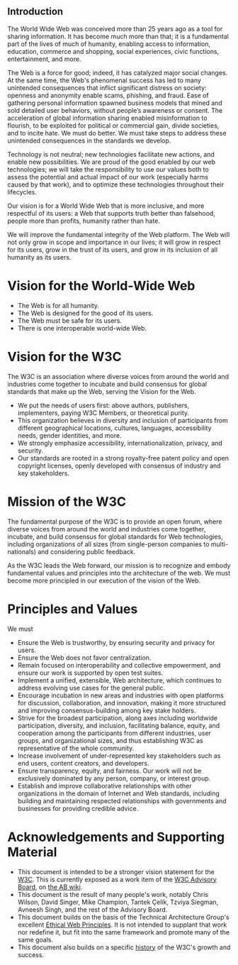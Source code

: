 ## Introduction
The World Wide Web was conceived more than 25 years ago as a tool for sharing information. It has become much more than that; it is a fundamental part of the lives of much of humanity, enabling access to information, education, commerce and shopping, social experiences, civic functions, entertainment, and more. 

The Web is a force for good; indeed, it has catalyzed major social changes. At the same time, the Web's phenomenal success has led to many unintended consequences that inflict significant distress on society: openness and anonymity enable scams, phishing, and fraud. Ease of gathering personal information spawned business models that mined and sold detailed user behaviors, without people’s awareness or consent. The acceleration of global information sharing enabled misinformation to flourish, to be exploited for political or commercial gain, divide societies, and to incite hate.  We must do better.  We must take steps to address these unintended consequences in the standards we develop.

Technology is not neutral; new technologies facilitate new actions, and enable new possibilities. We are proud of the good enabled by our web technologies; we will take the responsibility to use our values both to assess the potential and actual impact of our work (especially harms caused by that work), and to optimize these technologies throughout their lifecycles.

Our vision is for a World Wide Web that is more inclusive, and more respectful of its users: a Web that supports truth better than falsehood, people more than profits, humanity rather than hate.

We will improve the fundamental integrity of the Web platform. The Web will not only grow in scope and importance in our lives; it will grow in respect for its users, grow in the trust of its users, and grow in its inclusion of all humanity as its users.

# Vision for the World-Wide Web

* The Web is for all humanity.
* The Web is designed for the good of its users.
* The Web must be safe for its users.
* There is one interoperable world-wide Web.

# Vision for the W3C

The W3C is an association where diverse voices from around the world and industries come together to incubate and build consensus for global standards that make up the Web, serving the Vision for the Web.

* We put the needs of users first: above authors, publishers, implementers, paying W3C Members, or theoretical purity.
* This organization believes in diversity and inclusion of participants from different geographical locations, cultures, languages, accessibility needs, gender identities, and more. 
* We strongly emphasize accessibility, internationalization, privacy, and security.
* Our standards are rooted in a strong royalty-free patent policy and open copyright licenses, openly developed with consensus of industry and key stakeholders.

# Mission of the W3C
The fundamental purpose of the W3C is to provide an open forum, where diverse voices from around the world and industries come together, incubate, and build consensus for global standards for Web technologies, including organizations of all sizes (from single-person companies to multi-nationals) and considering public feedback.

As the W3C leads the Web forward, our mission is to recognize and embody fundamental values and principles into the architecture of the web.  We must become more principled in our execution of the vision of the Web.

# Principles and Values

We must
* Ensure the Web is trustworthy, by ensuring security and privacy for users. 
* Ensure the Web does not favor centralization.
* Remain focused on interoperability and collective empowerment, and ensure our work is supported by open test suites.
* Implement a unified, extensible, Web architecture, which continues to address evolving use cases for the general public.
* Encourage incubation in new areas and industries with open platforms for discussion, collaboration, and innovation, making it more structured and improving consensus-building among key stake holders.
* Strive for the broadest participation, along axes including worldwide participation, diversity, and inclusion, facilitating balance, equity, and cooperation among the participants from different industries, user groups, and organizational sizes, and thus establishing W3C as representative of the whole community.
* Increase involvement of under-represented key stakeholders such as end users, content creators, and developers.
* Ensure transparency, equity, and fairness. Our work will not be exclusively dominated by any person, company, or interest group.
* Establish and improve collaborative relationships with other organizations in the domain of Internet and Web standards, including building and maintaining respected relationships with governments and businesses for providing credible advice.

# Acknowledgements and Supporting Material

* This document is intended to be a stronger vision statement for the [W3C](https://w3.org/).  This is currently exposed as a work item of the [W3C Advisory Board](https://www.w3.org/2002/ab/), on [the AB wiki](https://www.w3.org/wiki/AB/2021_Priorities#Vision). 
* This document is the result of many people's work, notably Chris Wilson, David Singer, Mike Champion, Tantek Çelik, Tzviya Siegman, Avneesh Singh, and the rest of the Advisory Board.
* This document builds on the basis of the Technical Architecture Group's excellent [Ethical Web Principles](https://www.w3.org/2001/tag/doc/ethical-web-principles/).  It is not intended to supplant that work nor redefine it, but fit into the same framework and promote many of the same goals.
* This document also builds on a specific [history](History.md) of the W3C's growth and success.
